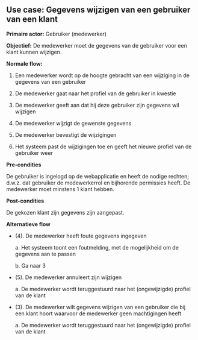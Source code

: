 Use case: Gegevens wijzigen van een gebruiker van een klant
-----------------------------------------

**Primaire actor:** Gebruiker (medewerker)

**Objectief:** De medewerker moet de gegevens van de gebruiker voor een klant kunnen wijzigen.

**Normale flow:**

1.  Een medewerker wordt op de hoogte gebracht van een wijziging in de gegevens
    van een gebruiker

2.  De medewerker gaat naar het profiel van de gebruiker in kwestie

3.  De medewerker geeft aan dat hij deze gebruiker zijn gegevens wil wijzigen

4.  De medewerker wijzigt de gewenste gegevens

5.  De medewerker bevestigt de wijzigingen

6.  Het systeem past de wijzigingen toe en geeft het nieuwe profiel van de gebruiker weer

**Pre-condities**

De gebruiker is ingelogd op de webapplicatie en heeft de nodige rechten; d.w.z.
dat gebruiker de medewerkerrol en bijhorende permissies heeft. De medewerker moet minstens
1 klant hebben.

**Post-condities**

De gekozen klant zijn gegevens zijn aangepast.

**Alternatieve flow**

* (4). De medewerker heeft foute gegevens ingegeven

  a. Het systeem toont een foutmelding, met de mogelijkheid om de gegevens aan te passen

  b. Ga naar 3

* (5). De medewerker annuleert zijn wijzigen

  a. De medewerker wordt teruggestuurd naar het (ongewijzigde) profiel van de klant
		
* (3). De medewerker wilt gegevens wijzigen van een gebruiker die bij een klant hoort waarvoor de medewerker geen machtigingen heeft

  a. De medewerker wordt teruggestuurd naar het (ongewijzigde) profiel van de klant
